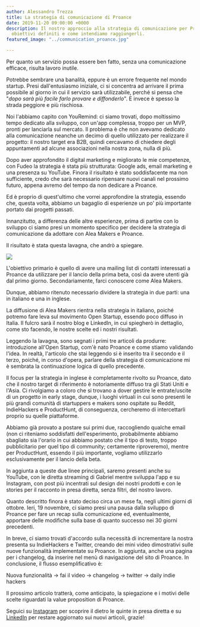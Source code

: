 ```yaml
---
author: Alessandro Trezza
title: La strategia di comunicazione di Proance
date: 2019-11-20 09:00:00 +0000
description: Il nostro approccio alla strategia di comunicazione per Proance, gli
  obiettivi definiti e come intendiamo raggiungerli.
featured_image: "../communication_proance.jpg"

---
```

Per quanto un servizio possa essere ben fatto, senza una comunicazione efficace, risulta lavoro inutile.

Potrebbe sembrare una banalità, eppure è un errore frequente nel mondo startup. Presi dall'entusiasmo iniziale, ci si concentra ad arrivare il prima possibile al giorno in cui il servizio sarà utilizzabile, perché si pensa che "_dopo sarà più facile farlo provare e diffonderlo_". E invece è spesso la strada peggiore e più rischiosa.

Noi l'abbiamo capito con YouRemind: ci siamo trovati, dopo moltissimo tempo dedicato alla sviluppo, con un'app complessa, troppo per un MVP, pronti per lanciarla sul mercato. Il problema è che non avevamo dedicato alla comunicazione neanche un decimo di quello utilizzato per realizzare il progetto: il nostro target era B2B, quindi cercavamo di chiedere degli appuntamenti ad alcune associazioni nella nostra zona, nulla di più.

Dopo aver approfondito il digital marketing e migliorato le mie competenze, con Fudeo la strategia è stata più strutturata: Google ads, email marketing e una presenza su YouTube. Finora il risultato è stato soddisfacente ma non sufficiente, credo che sarà necessario ripensare nuovi canali nel prossimo futuro, appena avremo del tempo da non dedicare a Proance.

Ed è proprio di quest'ultimo che vorrei approfondire la strategia, essendo che, questa volta, abbiamo un bagaglio di esperienze un po' più importante portato dai progetti passati.

Innanzitutto, a differenza delle altre esperienze, prima di partire con lo sviluppo ci siamo presi un momento specifico per decidere la strategia di comunicazione da adottare con Alea Makers e Proance.

Il risultato è stata questa lavagna, che andrò a spiegare.

![](../board7.jpg)

L'obiettivo primario è quello di avere una mailing list di contatti interessati a Proance da utilizzare per il lancio della prima beta, così da avere utenti già dal primo giorno. Secondariamente, farci conoscere come Alea Makers.

Dunque, abbiamo ritenuto necessario dividere la strategia in due parti: una in italiano e una in inglese.

La diffusione di Alea Makers rientra nella strategia in italiano, poiché potremo fare leva sul movimento Open Startup, essendo poco diffuso in Italia. Il fulcro sarà il nostro blog e LinkedIn, in cui spiegherò in dettaglio, come sto facendo, le nostre scelte ed i nostri risultati.

Leggendo la lavagna, sono segnati i primi tre articoli da produrre: introduzione all'Open Startup, com'è nato Proance e come stiamo validando l'idea. In realtà, l'articolo che stai leggendo si è inserito tra il secondo e il terzo, poiché, in corso d'opera, parlare della strategia di comunicazione mi è sembrata la continuazione logica di quello precedente.

Il focus per la strategia in inglese è completamente rivolto su Proance, dato che il nostro target di riferimento è notoriamente diffuso tra gli Stati Uniti e l'Asia. Ci rivolgiamo a coloro che si trovano a dover gestire le entrate/uscite di un progetto in early stage, dunque, i luoghi virtuali in cui sono presenti le più grandi comunità di startuppers e makers sono ospitate su Reddit, IndieHackers e ProductHunt, di conseguenza, cercheremo di intercettarli proprio su quelle piattaforme.

Abbiamo già provato a postare sui primi due, raccogliendo qualche email (non ci riteniamo soddisfatti dell'esperimento, probabilmente abbiamo sbagliato sia l'orario in cui abbiamo postato che il tipo di testo, troppo pubblicitario per quel tipo di community; certamente riproveremo), mentre per ProductHunt, essendo il più importante, vogliamo utilizzarlo esclusivamente per il lancio della beta.

In aggiunta a queste due linee principali, saremo presenti anche su YouTube, con le diretta streaming di Gabriel mentre sviluppa l'app e su Instagram, con post più incentrati sul design dei nostri prodotti e con le stories per il racconto in presa diretta, senza filtri, del nostro lavoro. 

Quanto descritto finora è stato deciso circa un mese fa, negli ultimi giorni di ottobre. Ieri, 19 novembre, ci siamo presi una pausa dalla sviluppo di Proance per fare un recap sulla comunicazione ed, eventualmente, apportare delle modifiche sulla base di quanto successo nei 30 giorni precedenti.

In breve, ci siamo trovati d'accordo sulla necessità di incrementare la nostra presenta su IndieHackers e Twitter, creando dei mini video dimostrativi sulle nuove funzionalità implementate su Proance. In aggiunta, anche una pagina per i changelog, da inserire nel menù di navigazione del sito di Proance. In conclusione, il flusso esemplificativo è:

Nuova funzionalità -> fai il video -> changelog -> twitter -> daily indie hackers

Il prossimo articolo tratterà, come anticipato, la spiegazione e i motivi delle scelte riguardati la value proposition di Proance.

Seguici su [Instagram](https://www.instagram.com/aleamakers/ "Profilo Instagram di Alea Makers") per scoprire il dietro le quinte in presa diretta e su [LinkedIn](https://www.linkedin.com/company/aleamakers/ "Profilo LinkedIn di Alea Makers") per restare aggiornato sui nuovi articoli, grazie!